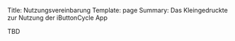 Title: Nutzungsvereinbarung
Template: page
Summary: Das Kleingedruckte zur Nutzung der iButtonCycle App

TBD